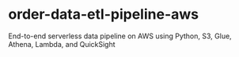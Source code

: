 # order-data-etl-pipeline-aws
End-to-end serverless data pipeline on AWS using Python, S3, Glue, Athena, Lambda, and QuickSight
